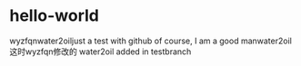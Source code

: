 # hello-world
wyzfqnwater2oiljust a test with github
of course, I am a good manwater2oil
这时wyzfqn修改的
water2oil added
in testbranch
